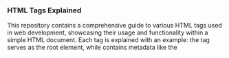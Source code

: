 ### HTML Tags Explained

This repository contains a comprehensive guide to various HTML tags used in web development, showcasing
their usage and functionality within a simple HTML document. Each tag is explained with
an example: the <html> tag serves as the root element, while <head> contains metadata like the 
<title>, which appears in the browser tab. The <body> houses the main content, including headings 
(<h1> to <h6>),  paragraphs (<p>), and links (<a>). Other important tags include <img> for images,
<ul> and <ol> for lists,<div> for block-level grouping, and <span> for inline styling. Forms are created 
using <form>, <input>, <textarea>, and <button>, while tables utilize <table>, <tr>, <td>, and <th>. Additional 
tags like <blockquote>, <strong>, and <em> provide semantic meaning, and <br> and <hr> offer formatting options. 
Meta tags like <meta> and links to stylesheets with <link> enhance the document, while <script> allows for JavaScript
integration, and <iframe> enables embedding other HTML pages.



### Mini Portfolio Explanation
This HTML document serves as a personal portfolio showcasing my background, projects, and skills as a third-year computer science engineering student. 
- Document Structure

  - <!DOCTYPE html>: Declares the document as an HTML5 document.
  - <html lang="en">: The root element of the HTML document, specifying English as the language.
  - <head>: Contains metadata about the document, including:
  - <meta charset="UTF-8">`**: Sets the character encoding for the document.
  - <meta name="viewport" content="width=device-width, initial-scale=1.0">`**: Ensures proper rendering on different devices.
  - <title>: Sets the title of the page as "Portfolio".

# Body Content

  - <header>: Contains introductory content:
  - Displays a profile image with a specified width.
  - Includes a summary of my education, skills, and passion for web development.

- <main>: The main content area featuring:
  - Education Section: Lists degrees, GPA, and relevant coursework.
  - Skills Section: Details programming languages and technologies I am proficient in.
  - Projects Section: Highlights key projects, such as:
    - Calculator Generator Project: A basic calculator using Tkinter.
    - Book Store Management System: A command-line system for managing books.
    - Ladder and Snake Game: A simple implementation of the classic board game.

  -**Social Media Links**: Contains links to my LinkedIn, GitHub, and email with corresponding images.

- **Certifications Section**: Lists various online certifications in machine learning and AI, each with a link to the verification.

# Footer

- The document includes multiple `<hr>` tags to visually separate sections and enhance readability.

# Additional Notes

- The use of semantic tags like `<header>`, `<main>`, and `<section>` improves the document's structure and accessibility.
- Inline styles and structure have been kept simple for clarity, allowing for easy customization and updates.

